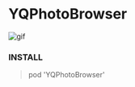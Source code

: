 # YQPhotoBrowser

![gif](https://github.com/yuyedaidao/YQPhotoBrowser/blob/develop/photobrowser.gif)

### INSTALL
> pod 'YQPhotoBrowser'
